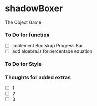 # shadowBoxer
The Object Game

### To Do for function
- [ ] Implement Bootstrap Progress Bar
- [ ] add algebra.js for percentage equation

### To Do for Style



### Thoughts for added extras
- [ ] 1
- [ ] 2
- [ ] 3
